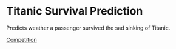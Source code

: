 # Titanic Survival Prediction

Predicts weather a passenger survived the sad sinking of Titanic.

[Competition](https://www.kaggle.com/competitions/titanic/data)

